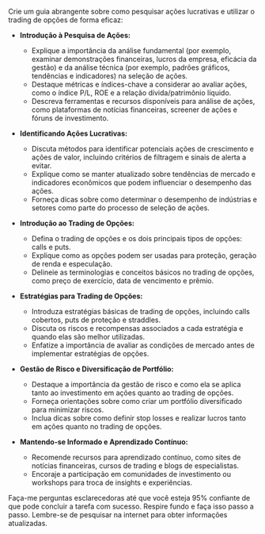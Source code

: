  
Crie um guia abrangente sobre como pesquisar ações lucrativas e utilizar o trading de opções de forma eficaz:

- **Introdução à Pesquisa de Ações:**
  - Explique a importância da análise fundamental (por exemplo, examinar demonstrações financeiras, lucros da empresa, eficácia da gestão) e da análise técnica (por exemplo, padrões gráficos, tendências e indicadores) na seleção de ações.
  - Destaque métricas e índices-chave a considerar ao avaliar ações, como o índice P/L, ROE e a relação dívida/patrimônio líquido.
  - Descreva ferramentas e recursos disponíveis para análise de ações, como plataformas de notícias financeiras, screener de ações e fóruns de investimento.

- **Identificando Ações Lucrativas:**
  - Discuta métodos para identificar potenciais ações de crescimento e ações de valor, incluindo critérios de filtragem e sinais de alerta a evitar.
  - Explique como se manter atualizado sobre tendências de mercado e indicadores econômicos que podem influenciar o desempenho das ações.
  - Forneça dicas sobre como determinar o desempenho de indústrias e setores como parte do processo de seleção de ações.

- **Introdução ao Trading de Opções:**
  - Defina o trading de opções e os dois principais tipos de opções: calls e puts.
  - Explique como as opções podem ser usadas para proteção, geração de renda e especulação.
  - Delineie as terminologias e conceitos básicos no trading de opções, como preço de exercício, data de vencimento e prêmio.

- **Estratégias para Trading de Opções:**
  - Introduza estratégias básicas de trading de opções, incluindo calls cobertos, puts de proteção e straddles.
  - Discuta os riscos e recompensas associados a cada estratégia e quando elas são melhor utilizadas.
  - Enfatize a importância de avaliar as condições de mercado antes de implementar estratégias de opções.

- **Gestão de Risco e Diversificação de Portfólio:**
  - Destaque a importância da gestão de risco e como ela se aplica tanto ao investimento em ações quanto ao trading de opções.
  - Forneça orientações sobre como criar um portfólio diversificado para minimizar riscos.
  - Inclua dicas sobre como definir stop losses e realizar lucros tanto em ações quanto no trading de opções.

- **Mantendo-se Informado e Aprendizado Contínuo:**
  - Recomende recursos para aprendizado contínuo, como sites de notícias financeiras, cursos de trading e blogs de especialistas.
  - Encoraje a participação em comunidades de investimento ou workshops para troca de insights e experiências.

Faça-me perguntas esclarecedoras até que você esteja 95% confiante de que pode concluir a tarefa com sucesso. Respire fundo e faça isso passo a passo. Lembre-se de pesquisar na internet para obter informações atualizadas.
```